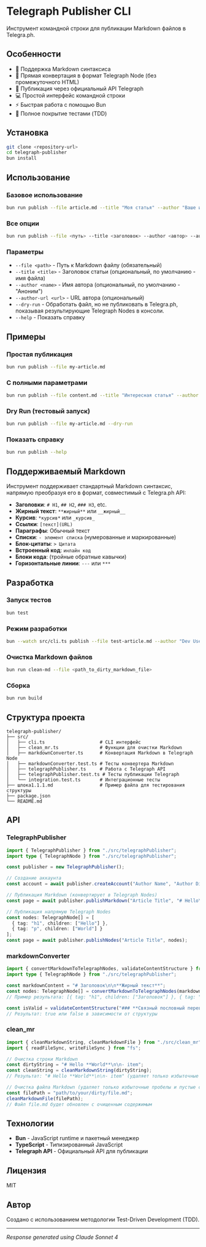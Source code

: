 # Telegraph Publisher CLI

Инструмент командной строки для публикации Markdown файлов в Telegra.ph.

## Особенности

- 📝 Поддержка Markdown синтаксиса
- 🔄 Прямая конвертация в формат Telegraph Node (без промежуточного HTML)
- 🚀 Публикация через официальный API Telegraph
- 💻 Простой интерфейс командной строки
- ⚡ Быстрая работа с помощью Bun
- 🧪 Полное покрытие тестами (TDD)

## Установка

```bash
git clone <repository-url>
cd telegraph-publisher
bun install
```

## Использование

### Базовое использование

```bash
bun run publish --file article.md --title "Моя статья" --author "Ваше имя"
```

### Все опции

```bash
bun run publish --file <путь> --title <заголовок> --author <автор> --author-url <url> --dry-run
```

### Параметры

- `--file <path>` - Путь к Markdown файлу (обязательный)
- `--title <title>` - Заголовок статьи (опциональный, по умолчанию - имя файла)
- `--author <name>` - Имя автора (опциональный, по умолчанию - "Аноним")
- `--author-url <url>` - URL автора (опциональный)
- `--dry-run` - Обработать файл, но не публиковать в Telegra.ph, показывая результирующие Telegraph Nodes в консоли.
- `--help` - Показать справку

## Примеры

### Простая публикация

```bash
bun run publish --file my-article.md
```

### С полными параметрами

```bash
bun run publish --file content.md --title "Интересная статья" --author "Иван Иванов" --author-url "https://example.com"
```

### Dry Run (тестовый запуск)

```bash
bun run publish --file my-article.md --dry-run
```

### Показать справку

```bash
bun run publish --help
```

## Поддерживаемый Markdown

Инструмент поддерживает стандартный Markdown синтаксис, напрямую преобразуя его в формат, совместимый с Telegra.ph API:

- **Заголовки**: `# H1`, `## H2`, `### H3`, etc.
- **Жирный текст**: `**жирный**` или `__жирный__`
- **Курсив**: `*курсив*` или `_курсив_`
- **Ссылки**: `[текст](URL)`
- **Параграфы**: Обычный текст
- **Списки**: `- элемент списка` (нумерованные и маркированные)
- **Блок-цитаты**: `> Цитата`
- **Встроенный код**: `инлайн код`
- **Блоки кода**: (тройные обратные кавычки)
- **Горизонтальные линии**: `---` или `***`

## Разработка

### Запуск тестов

```bash
bun test
```

### Режим разработки

```bash
bun --watch src/cli.ts publish --file test-article.md --author "Dev User" --dry-run
```

### Очистка Markdown файлов

```bash
bun run clean-md --file <path_to_dirty_markdown_file>
```

### Сборка

```bash
bun run build
```

## Структура проекта

```
telegraph-publisher/
├── src/
│   ├── cli.ts                    # CLI интерфейс
│   ├── clean_mr.ts               # Функции для очистки Markdown
│   ├── markdownConverter.ts      # Конвертация Markdown в Telegraph Node
│   ├── markdownConverter.test.ts # Тесты конвертера Markdown
│   ├── telegraphPublisher.ts     # Работа с Telegraph API
│   ├── telegraphPublisher.test.ts # Тесты публикации Telegraph
│   └── integration.test.ts       # Интеграционные тесты
├── шлока1.1.1.md                 # Пример файла для тестирования структуры
├── package.json
└── README.md
```

## API

### TelegraphPublisher

```typescript
import { TelegraphPublisher } from "./src/telegraphPublisher";
import type { TelegraphNode } from "./src/telegraphPublisher";

const publisher = new TelegraphPublisher();

// Создание аккаунта
const account = await publisher.createAccount("Author Name", "Author Display Name", "https://author-url.com");

// Публикация Markdown (конвертирует в Telegraph Nodes)
const page = await publisher.publishMarkdown("Article Title", "# Hello\n\nWorld");

// Публикация напрямую Telegraph Nodes
const nodes: TelegraphNode[] = [
  { tag: "h1", children: ["Hello"] },
  { tag: "p", children: ["World"] }
];
const page = await publisher.publishNodes("Article Title", nodes);
```

### markdownConverter

```typescript
import { convertMarkdownToTelegraphNodes, validateContentStructure } from "./src/markdownConverter";
import type { TelegraphNode } from "./src/telegraphPublisher";

const markdownContent = "# Заголовок\n\n**Жирный текст**";
const nodes: TelegraphNode[] = convertMarkdownToTelegraphNodes(markdownContent);
// Пример результата: [{ tag: "h1", children: ["Заголовок"] }, { tag: "p", children: [{ tag: "strong", children: ["Жирный текст"] }] }]

const isValid = validateContentStructure("### **Связный пословный перевод Шримад-Бхагаватам 1.1.1**\n...\n### **Итоговый связный перевод в едином тексте:**");
// Результат: true или false в зависимости от структуры
```

### clean_mr

```typescript
import { cleanMarkdownString, cleanMarkdownFile } from "./src/clean_mr";
import { readFileSync, writeFileSync } from "fs";

// Очистка строки Markdown
const dirtyString = "# Hello **World**\n\n- item";
const cleanString = cleanMarkdownString(dirtyString);
// Результат: "# Hello **World**\n\n- item" (удаляет только избыточные пробелы и пустые строки в начале/конце)

// Очистка файла Markdown (удаляет только избыточные пробелы и пустые строки в начале/конце)
const filePath = "path/to/your/dirty/file.md";
cleanMarkdownFile(filePath);
// Файл file.md будет обновлен с очищенным содержимым
```

## Технологии

- **Bun** - JavaScript runtime и пакетный менеджер
- **TypeScript** - Типизированный JavaScript
- **Telegraph API** - Официальный API для публикации

## Лицензия

MIT

## Автор

Создано с использованием методологии Test-Driven Development (TDD).

---

*Response generated using Claude Sonnet 4*
